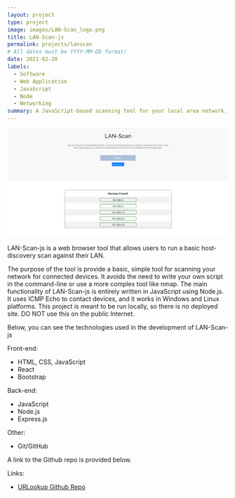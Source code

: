 ```yaml
---
layout: project
type: project
image: images/LAN-Scan_logo.png
title: LAN-Scan-js
permalink: projects/lanscan
# All dates must be YYYY-MM-DD format!
date: 2021-02-20
labels:
  - Software
  - Web Application
  - JavaScript
  - Node
  - Networking
summary: A JavaScript-based scanning tool for your local area network.
---
```


<img class="ui image" src="../images/LAN-Scan_page.png">

LAN-Scan-js is a web browser tool that allows users to run a basic host-discovery scan against their LAN. 

The purpose of the tool is provide a basic, simple tool for scanning your network for connected devices. It avoids the need to write your own script in the command-line or use a more complex tool like nmap. The main functionality of LAN-Scan-js is entirely written in JavaScript using Node.js. It uses ICMP Echo to contact devices, and it works in Windows and Linux platforms. This project is meant to be run locally, so there is no deployed site. DO NOT use this on the public Internet.

Below, you can see the technologies used in the development of LAN-Scan-js

Front-end:
- HTML, CSS, JavaScript
- React
- Bootstrap

Back-end:
- JavaScript
- Node.js
- Express.js

Other:
- Git/GitHub


A link to the Github repo is provided below.

Links:
- [URLookup Github Repo](https://github.com/jayryanj/lan-scan-js)






